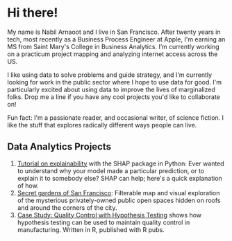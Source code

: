 # Hi there!

My name is Nabil Arnaoot and I live in San Francisco.  After twenty years in tech, most recently as a Business Process Engineer at Apple, I'm earning an MS from Saint Mary's College in Business Analytics.  I’m currently working on a practicum project mapping and analyzing internet access across the US.

I like using data to solve problems and guide strategy, and I'm currently looking for work in the public sector where I hope to use data for good.  I'm particularly excited about using data to improve the lives of marginalized folks. Drop me a line if you have any cool projects you'd like to collaborate on!

Fun fact: I'm a passionate reader, and occasional writer, of science fiction.  I like the stuff that explores radically different ways people can live.

## Data Analytics Projects
1. [Tutorial on explainability](https://github.com/narnaoot/explainability/blob/b9040434a80d28159401cdce369c1c43e47e742a/Explainable%20AI.ipynb) with the SHAP package in Python: Ever wanted to understand why your model made a particular prediction, or to explain it to somebody else? SHAP can help; here's a quick explanation of how.
2. [Secret gardens of San Francisco](https://public.tableau.com/app/profile/nabil.arnaoot/viz/SecretGardensofSanFrancisco/SecretGardensofSanFrancisco): Filterable map and visual exploration of the mysterious privately-owned public open spaces hidden on roofs and around the corners of the city.
3. [Case Study: Quality Control with Hypothesis Testing](https://rpubs.com/n4bil/case_study) shows how hypothesis testing can be used to maintain quality control in manufacturing. Written in R, published with R pubs.

